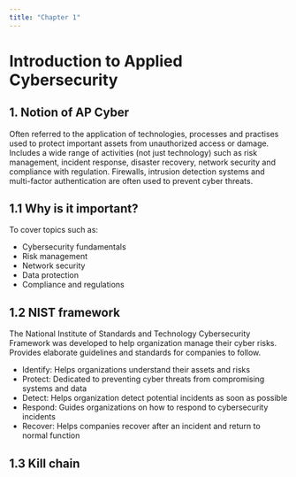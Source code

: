 ```yaml
---
title: "Chapter 1"
---
```


# Introduction to Applied Cybersecurity

## 1. Notion of AP Cyber

Often referred to the application of technologies, processes and practises used to protect important assets from unauthorized access or damage.
Includes a wide range of activities (not just technology) such as risk management, incident response, disaster recovery, network security and compliance with regulation. Firewalls, intrusion detection systems and multi-factor authentication are often used to prevent cyber threats.

## 1.1 Why is it important?

To cover topics such as:

- Cybersecurity fundamentals
- Risk management
- Network security
- Data protection
- Compliance and regulations

## 1.2 NIST framework

The National Institute of Standards and Technology Cybersecurity Framework was developed to help organization manage their cyber risks. Provides elaborate guidelines and standards for companies to follow.

- Identify: Helps organizations understand their assets and risks
- Protect: Dedicated to preventing cyber threats from compromising systems and data
- Detect: Helps organization detect potential incidents as soon as possible
- Respond: Guides organizations on how to respond to cybersecurity incidents
- Recover: Helps companies recover after an incident and return to normal function

## 1.3 Kill chain

